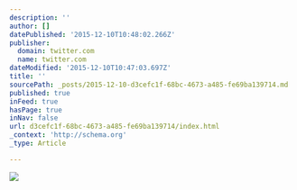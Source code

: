 ```yaml
---
description: ''
author: []
datePublished: '2015-12-10T10:48:02.266Z'
publisher:
  domain: twitter.com
  name: twitter.com
dateModified: '2015-12-10T10:47:03.697Z'
title: ''
sourcePath: _posts/2015-12-10-d3cefc1f-68bc-4673-a485-fe69ba139714.md
published: true
inFeed: true
hasPage: true
inNav: false
url: d3cefc1f-68bc-4673-a485-fe69ba139714/index.html
_context: 'http://schema.org'
_type: Article

---
```

![](https://pbs.twimg.com/media/CVx8amgXAAEhW3Q.jpg)